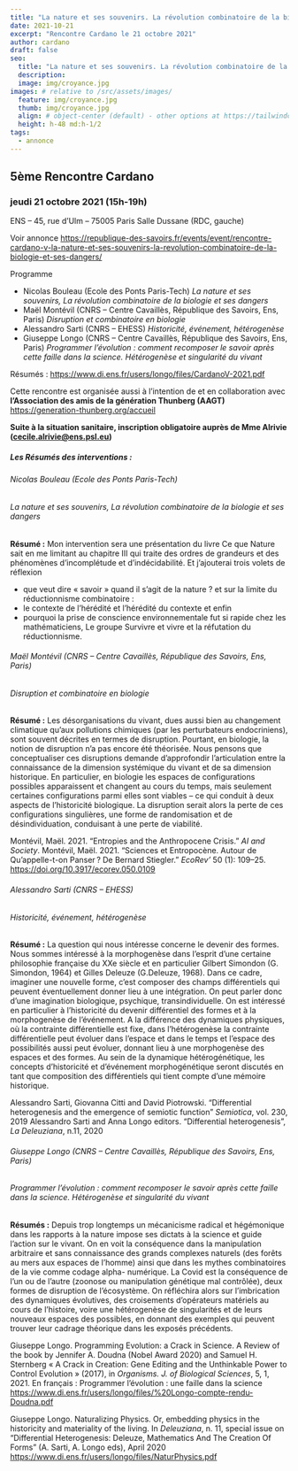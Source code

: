 ```yaml
---
title: "La nature et ses souvenirs. La révolution combinatoire de la biologie et ses dangers"
date: 2021-10-21
excerpt: "Rencontre Cardano le 21 octobre 2021"
author: cardano
draft: false
seo:
  title: "La nature et ses souvenirs. La révolution combinatoire de la biologie et ses dangers"
  description:
  image: img/croyance.jpg
images: # relative to /src/assets/images/
  feature: img/croyance.jpg
  thumb: img/croyance.jpg
  align: # object-center (default) - other options at https://tailwindcss.com/docs/object-position
  height: h-48 md:h-1/2
tags:
  - annonce
---
```

## 5ème Rencontre Cardano

### jeudi 21 octobre 2021 (15h-19h)



ENS – 45, rue d’Ulm – 75005 Paris
Salle Dussane (RDC, gauche)


Voir annonce https://republique-des-savoirs.fr/events/event/rencontre-cardano-v-la-nature-et-ses-souvenirs-la-revolution-combinatoire-de-la-biologie-et-ses-dangers/

Programme
* Nicolas Bouleau (Ecole des Ponts Paris-Tech) *La nature et ses souvenirs, La révolution combinatoire de la biologie et ses dangers*
* Maël Montévil (CNRS – Centre Cavaillès, République des Savoirs, Ens, Paris) *Disruption et combinatoire en biologie*
* Alessandro Sarti (CNRS – EHESS) *Historicité, événement, hétérogenèse*
* Giuseppe Longo (CNRS – Centre Cavaillès, République des Savoirs, Ens, Paris) *Programmer l’évolution : comment recomposer le savoir après cette faille dans la science. Hétérogenèse et singularité du vivant*

Résumés : https://www.di.ens.fr/users/longo/files/CardanoV-2021.pdf

Cette rencontre est organisée aussi à l’intention de et en collaboration avec
**l’Association des amis de la génération Thunberg (AAGT)**
https://generation-thunberg.org/accueil

**Suite à la situation sanitaire, inscription obligatoire auprès de Mme Alrivie (cecile.alrivie@ens.psl.eu)** 

##### Les Résumés des interventions :

###### Nicolas Bouleau (Ecole des Ponts Paris-Tech)
###### La nature et ses souvenirs, La révolution combinatoire de la biologie et ses dangers
**Résumé :** Mon intervention sera une présentation du livre Ce que Nature sait en me limitant au chapitre III qui traite des ordres de grandeurs et des phénomènes d’incomplétude et d’indécidabilité. Et j’ajouterai trois volets de réflexion
* que veut dire « savoir » quand il s’agit de la nature ? et sur la limite du réductionnisme combinatoire :
* le contexte de l’hérédité et l’hérédité du contexte et enfin
* pourquoi la prise de conscience environnementale fut si rapide chez les mathématiciens, Le groupe Survivre et vivre et la réfutation du réductionnisme.

###### Maël Montévil (CNRS – Centre Cavaillès, République des Savoirs, Ens, Paris)
###### Disruption et combinatoire en biologie
**Résumé :** Les désorganisations du vivant, dues aussi bien au changement climatique qu’aux pollutions chimiques (par les perturbateurs endocriniens), sont souvent décrites en termes de disruption. Pourtant, en biologie, la notion de disruption n’a pas encore été théorisée. Nous pensons que conceptualiser ces disruptions demande d’approfondir l’articulation entre la connaissance de la dimension systémique du vivant et de sa dimension historique. En particulier, en biologie les espaces de configurations possibles apparaissent et changent au cours du temps, mais seulement certaines configurations parmi elles sont viables – ce qui conduit à deux aspects de l’historicité biologique. La disruption serait alors la perte de ces configurations singulières, une forme de randomisation et de désindividuation, conduisant à une perte de viabilité.

Montévil, Maël. 2021. “Entropies and the Anthropocene Crisis.” *AI and Society*.
Montévil, Maël. 2021. “Sciences et Entropocène. Autour de Qu’appelle-t-on Panser ? De Bernard Stiegler.” *EcoRev’* 50 (1): 109–25. https://doi.org/10.3917/ecorev.050.0109

###### Alessandro Sarti (CNRS – EHESS)
###### Historicité, événement, hétérogenèse
**Résumé :** La question qui nous intéresse concerne le devenir des formes. Nous sommes intéressé à la morphogenèse dans l’esprit d’une certaine philosophie française du XXe siècle et en particulier Gilbert Simondon (G. Simondon, 1964) et Gilles Deleuze (G.Deleuze, 1968). Dans ce cadre, imaginer une nouvelle forme, c’est composer des champs différentiels qui peuvent éventuellement donner lieu à une intégration. On peut parler donc d’une imagination biologique, psychique, transindividuelle. On est intéressé en particulier à l’historicité du devenir différentiel des formes et à la morphogenèse de l’événement.
A la différence des dynamiques physiques, où la contrainte différentielle est fixe, dans l’hétérogenèse la contrainte différentielle peut évoluer dans l’espace et dans le temps et l’espace des possibilités aussi peut évoluer, donnant lieu à une morphogenèse des espaces et des formes. Au sein de la dynamique hétérogénétique, les concepts d’historicité et d’événement morphogénétique seront discutés en tant que composition des différentiels qui tient compte d’une mémoire historique.

Alessandro Sarti, Giovanna Citti and David Piotrowski. “Differential heterogenesis and the emergence of semiotic function” *Semiotica*, vol. 230, 2019
Alessandro Sarti and Anna Longo editors. “Differential heterogenesis”, *La Deleuziana*, n.11, 2020

###### Giuseppe Longo (CNRS – Centre Cavaillès, République des Savoirs, Ens, Paris)
###### Programmer l’évolution : comment recomposer le savoir après cette faille dans la science. Hétérogenèse et singularité du vivant
**Résumés :** Depuis trop longtemps un mécanicisme radical et hégémonique dans les rapports à la nature impose ses dictats à la science et guide l’action sur le vivant. On en voit la conséquence dans la manipulation arbitraire et sans connaissance des grands complexes naturels (des forêts au mers aux espaces de l’homme) ainsi que dans les mythes combinatoires de la vie comme codage alpha- numérique. La Covid est la conséquence de l’un ou de l’autre (zoonose ou manipulation génétique mal contrôlée), deux formes de disruption de l’écosystème. On réfléchira alors sur l’imbrication des dynamiques évolutives, des croisements d’opérateurs matériels au cours de l’histoire, voire une hétérogenèse de singularités et de leurs nouveaux espaces des possibles, en donnant des exemples qui peuvent trouver leur cadrage théorique dans les exposés précédents.

Giuseppe Longo. Programming Evolution: a Crack in Science. A Review of the book by Jennifer A. Doudna (Nobel Award 2020) and Samuel H. Sternberg « A Crack in Creation: Gene Editing and the Unthinkable Power to Control Evolution » (2017), in *Organisms. J. of Biological Sciences*, 5, 1, 2021.
En français : Programmer l’évolution : une faille dans la science
https://www.di.ens.fr/users/longo/files/%20Longo-compte-rendu-Doudna.pdf

Giuseppe Longo. Naturalizing Physics. Or, embedding physics in the historicity and materiality of the living. In *Deleuziana*, n. 11, special issue on “Differential Heterogenesis: Deleuze, Mathematics And The Creation Of Forms” (A. Sarti, A. Longo eds), April 2020
https://www.di.ens.fr/users/longo/files/NaturPhysics.pdf
